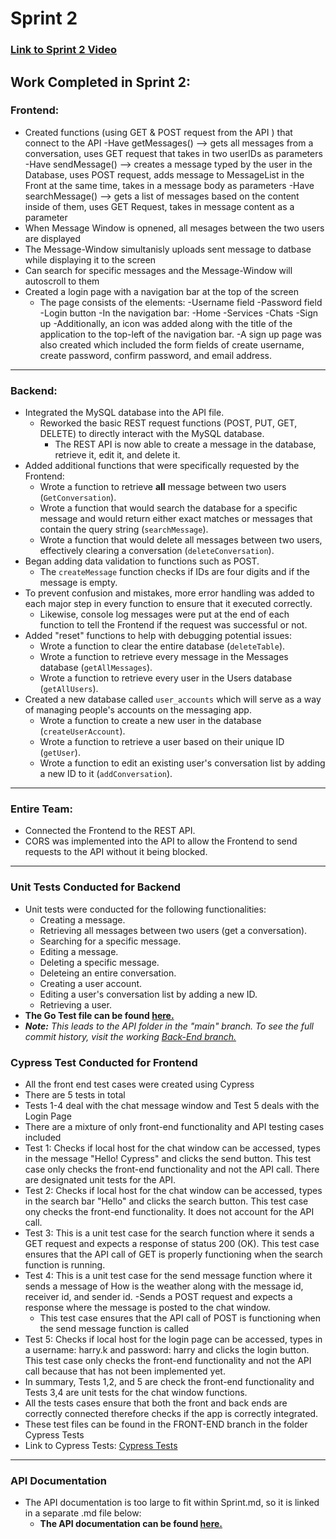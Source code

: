 # Sprint 2

### [Link to Sprint 2 Video](https://www.youtube.com/watch?v=fxNxrzTqC14)

## Work Completed in Sprint 2:

 ### Frontend:
 - Created functions (using GET & POST request from the API ) that connect to the API
    -Have getMessages() --> gets all messages from a conversation, uses GET request that takes in two userIDs as parameters
    -Have sendMessage() --> creates a message typed by the user in the Database, uses POST request, adds message to MessageList in the Front at the same time, takes in a message body as parameters
    -Have searchMessage() --> gets a list of messages based on the content inside of them, uses GET Request, takes in message content as a parameter 
 - When Message Window is opnened, all mesages between the two users are displayed 
 - The Message-Window simultanisly uploads sent message to datbase while displaying it to the screen
 - Can search for specific messages and the Message-Window will autoscroll to them 
 - Created a login page with a navigation bar at the top of the screen
   - The page consists of the elements:
      -Username field
      -Password field
      -Login button
      -In the navigation bar:
        -Home
        -Services
        -Chats
        -Sign up
  -Additionally, an icon was added along with the title of the application to the top-left of the navigation bar.
 -A sign up page was also created which included the form fields of create username, create password, confirm password, and email address.
 
<hr>

 ### Backend:
 - Integrated the MySQL database into the API file.
   - Reworked the basic REST request functions (POST, PUT, GET, DELETE) to directly interact with the MySQL database.
     - The REST API is now able to create a message in the database, retrieve it, edit it, and delete it.
 - Added additional functions that were specifically requested by the Frontend:
   - Wrote a function to retrieve **all** message between two users (```GetConversation```).
   - Wrote a function that would search the database for a specific message and would return either exact matches or messages that contain the query string (```searchMessage```).
   - Wrote a function that would delete all messages between two users, effectively clearing a conversation (```deleteConversation```).
 - Began adding data validation to functions such as POST.
   - The ```createMessage``` function checks if IDs are four digits and if the message is empty.
 - To prevent confusion and mistakes, more error handling was added to each major step in every function to ensure that it executed correctly. 
   - Likewise, console log messages were put at the end of each function to tell the Frontend if the request was successful or not.
 - Added "reset" functions to help with debugging potential issues:
   - Wrote a function to clear the entire database (```deleteTable```).
   - Wrote a function to retrieve every message in the Messages database (```getAllMessages```).
   - Wrote a function to retrieve every user in the Users database (```getAllUsers```). 
 - Created a new database called ```user_accounts``` which will serve as a way of managing people's accounts on the messaging app.
   - Wrote a function to create a new user in the database (```createUserAccount```).
   - Wrote a function to retrieve a user based on their unique ID (```getUser```).
   - Wrote a function to edit an existing user's conversation list by adding a new ID to it (```addConversation```).

<hr>

 ### Entire Team:
  - Connected the Frontend to the REST API.
  - CORS was implemented into the API to allow the Frontend to send requests to the API without it being blocked.

<hr>

### Unit Tests Conducted for Backend
  - Unit tests were conducted for the following functionalities:
     - Creating a message.
     - Retrieving all messages between two users (get a conversation).
     - Searching for a specific message.
     - Editing a message.
     - Deleting a specific message.
     - Deleteing an entire conversation.
     - Creating a user account.
     - Editing a user's conversation list by adding a new ID.
     - Retrieving a user.
  - **The Go Test file can be found [here.](https://github.com/SWEGroup39/GatorChatApp/blob/main/App_Contents/BackEnd/API/GatorChat_Rest_API_test.go)**
   - _**Note:** This leads to the API folder in the "main" branch. To see the full commit history, visit the working [Back-End branch.](https://github.com/SWEGroup39/GatorChatApp/tree/Back-End-Branch)_

### Cypress Test Conducted for Frontend
- All the front end test cases were created using Cypress
- There are 5 tests in total
- Tests 1-4 deal with the chat message window and Test 5 deals with the Login Page
- There are a mixture of only front-end functionality and API testing cases included
- Test 1: Checks if local host for the chat window can be accessed, types in the message "Hello! Cypress" and clicks the send button. This test case only checks the front-end functionality and not the API call. There are designated unit tests for the API.
- Test 2: Checks if local host for the chat window can be accessed, types in the search bar "Hello" and clicks the search button. This test case ony checks the front-end functionality. It does not account for the API call.
- Test 3: This is a unit test case for the search function where it sends a GET request and expects a response of status 200 (OK). This test case ensures that the API call of GET is properly functioning when the search function is running.
- Test 4: This is a unit test case for the send message function where it sends a message of How is the weather along with the message id, receiver id, and sender id.    -Sends a POST request and expects a response where the message is posted to the chat window.
   - This test case ensures that the API call of POST is functioning when the send message function is called
- Test 5: Checks if local host for the login page can be accessed, types in a username: harry.k and password: harry and clicks the login button. This test case only checks the front-end functionality and not the API call because that has not been implemented yet.
- In summary, Tests 1,2, and 5 are check the front-end functionality and Tests 3,4 are unit tests for the chat window functions. 
- All the tests cases ensure that both the front and back ends are correctly connected therefore checks if the app is correctly integrated. 
- These test files can be found in the FRONT-END branch in the folder Cypress Tests
- Link to Cypress Tests: <a href="https://github.com/SWEGroup39/GatorChatApp/tree/Front-End-Branch/CypressTesting">Cypress Tests</a>
<hr>

### API Documentation
  - The API documentation is too large to fit within Sprint.md, so it is linked in a separate .md file below:
    - **The API documentation can be found [here.](https://github.com/SWEGroup39/GatorChatApp/blob/main/App_Contents/BackEnd/API/API_Documentation.md)**

